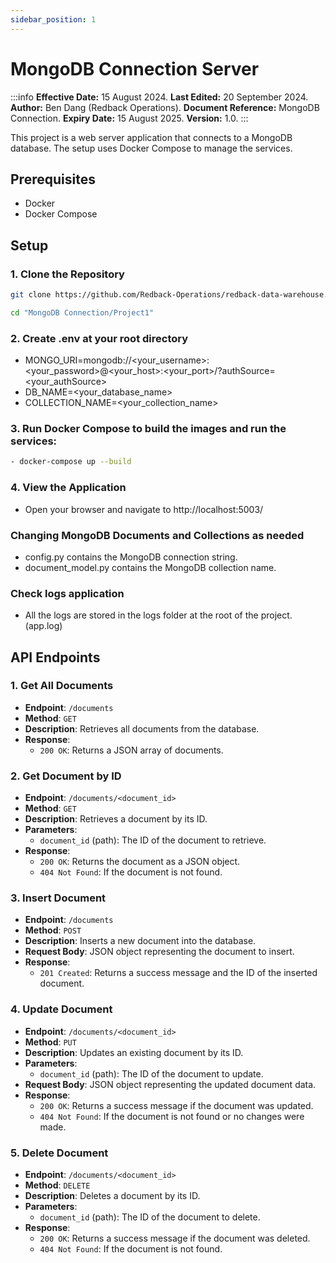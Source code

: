 ```yaml
---
sidebar_position: 1
---
```


# MongoDB Connection Server

:::info
**Effective Date:** 15 August 2024. **Last Edited:** 20 September 2024. **Author:** Ben Dang (Redback Operations).
**Document Reference:** MongoDB Connection. **Expiry Date:** 15 August 2025. **Version:** 1.0.
:::

This project is a web server application that connects to a MongoDB database. The setup uses Docker Compose to manage the services.

## Prerequisites

- Docker
- Docker Compose

## Setup

### 1. Clone the Repository

```sh
git clone https://github.com/Redback-Operations/redback-data-warehouse.git

cd "MongoDB Connection/Project1"

```

### 2. Create .env at your root directory

- MONGO_URI=mongodb://<your_username>:<your_password>@<your_host>:<your_port>/?authSource=<your_authSource>
- DB_NAME=<your_database_name>
- COLLECTION_NAME=<your_collection_name>

### 3. Run Docker Compose to build the images and run the services:

```bash
- docker-compose up --build
```

### 4. View the Application

- Open your browser and navigate to http://localhost:5003/

### Changing MongoDB Documents and Collections as needed

- config.py contains the MongoDB connection string.
- document_model.py contains the MongoDB collection name.

### Check logs application

- All the logs are stored in the logs folder at the root of the project.(app.log)

## API Endpoints

### 1. Get All Documents

- **Endpoint**: `/documents`
- **Method**: `GET`
- **Description**: Retrieves all documents from the database.
- **Response**:
  - `200 OK`: Returns a JSON array of documents.

### 2. Get Document by ID

- **Endpoint**: `/documents/<document_id>`
- **Method**: `GET`
- **Description**: Retrieves a document by its ID.
- **Parameters**:
  - `document_id` (path): The ID of the document to retrieve.
- **Response**:
  - `200 OK`: Returns the document as a JSON object.
  - `404 Not Found`: If the document is not found.

### 3. Insert Document

- **Endpoint**: `/documents`
- **Method**: `POST`
- **Description**: Inserts a new document into the database.
- **Request Body**: JSON object representing the document to insert.
- **Response**:
  - `201 Created`: Returns a success message and the ID of the inserted document.

### 4. Update Document

- **Endpoint**: `/documents/<document_id>`
- **Method**: `PUT`
- **Description**: Updates an existing document by its ID.
- **Parameters**:
  - `document_id` (path): The ID of the document to update.
- **Request Body**: JSON object representing the updated document data.
- **Response**:
  - `200 OK`: Returns a success message if the document was updated.
  - `404 Not Found`: If the document is not found or no changes were made.

### 5. Delete Document

- **Endpoint**: `/documents/<document_id>`
- **Method**: `DELETE`
- **Description**: Deletes a document by its ID.
- **Parameters**:
  - `document_id` (path): The ID of the document to delete.
- **Response**:
  - `200 OK`: Returns a success message if the document was deleted.
  - `404 Not Found`: If the document is not found.
